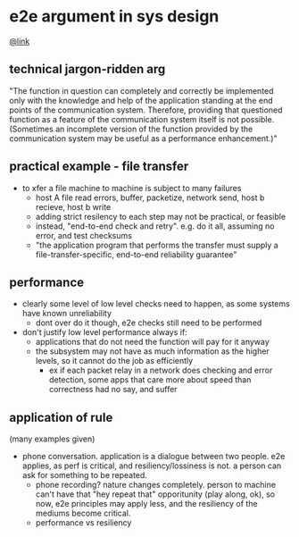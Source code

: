 # e2e argument in sys design

[@link](http://web.mit.edu/saltzer/www/publications/endtoend/endtoend.pdf)

## technical jargon-ridden arg

"The function in question can completely and correctly be implemented only with the
knowledge and help of the application standing at the end points of the communication
system. Therefore, providing that questioned function as a feature of the communication
system itself is not possible. (Sometimes an incomplete version of the function provided
by the communication system may be useful as a performance enhancement.)"

## practical example - file transfer
- to xfer a file machine to machine is subject to many failures
    + host A file read errors, buffer, packetize, network send, host b recieve, host b write
    + adding strict resilency to each step may not be practical, or feasible
    - instead, "end-to-end check and retry". e.g. do it all, assuming no error, and test checksums
    - "the application program that performs the transfer must supply a file-transfer-specific, end-to-end reliability guarantee"

## performance
- clearly some level of low level checks need to happen, as some systems have known unreliability
    + dont over do it though, e2e checks still need to be performed
- don't justify low level performance always if:
    + applications that do not need the function will
pay for it anyway
    + the subsystem may not have as much information as the
higher levels, so it cannot do the job as efficiently
        - ex if each packet relay in a network does checking and error detection, some apps that care more about speed than correctness had no say, and suffer

## application of rule
(many examples given)

- phone conversation.  application is a dialogue between two people.  e2e applies, as perf is critical, and resiliency/lossiness is not.  a person can ask for something to be repeated.
    - phone recording?  nature changes completely.  person to machine can't have that "hey repeat that" opporitunity (play along, ok), so now, e2e principles may apply less, and the resiliency of the mediums become critical.
    - performance vs resiliency